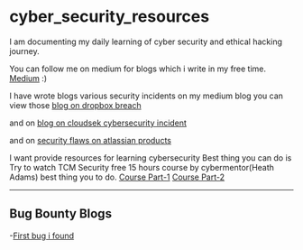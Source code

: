 # cyber_security_resources
I am documenting my daily learning of cyber security and ethical hacking journey. 

You can follow me on medium for blogs which i write in my free time. 
<a href="https://medium.com/@poshithkumar999">Medium</a> :)

I have wrote blogs various security incidents on my medium blog you can view those
<a href="https://medium.com/@poshithkumar999/dropbox-breach-7dc9dc1b88e1">blog on dropbox breach</a>

and on <a href="https://medium.com/@poshithkumar999/cloudsek-cybersecurity-incident-596a25cffc33">blog on cloudsek cybersecurity incident</a>

and on <a href="https://medium.com/@poshithkumar999/security-flaw-in-atlassian-products-492e22570640">security flaws on atlassian products</a>

I want provide resources for learning cybersecurity 
Best thing you can do is Try to watch TCM Security free 15 hours course by cybermentor(Heath Adams) best thing you to do. 
<a href="https://www.youtube.com/watch?v=3FNYvj2U0HM&t=8s">Course Part-1</a>
<a href="https://www.youtube.com/watch?v=sH4JCwjybGs">Course Part-2</a>

---
## Bug Bounty Blogs

-[First bug i found](https://medium.com/@poshithkumar999/info-disclosure-bug-6f5d4b4c119d)
